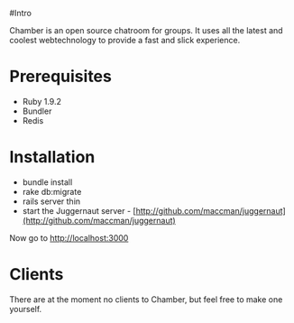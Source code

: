 #Intro

Chamber is an open source chatroom for groups. It uses all the latest and coolest webtechnology to provide a fast and slick experience.

# Prerequisites

* Ruby 1.9.2
* Bundler
* Redis

# Installation

* bundle install
* rake db:migrate
* rails server thin
* start the Juggernaut server - [http://github.com/maccman/juggernaut](http://github.com/maccman/juggernaut)

Now go to [http://localhost:3000](http://localhost:3000)

# Clients

There are at the moment no clients to Chamber, but feel free to make one yourself.